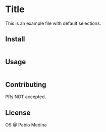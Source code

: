# Title

This is an example file with default selections.

## Install

```
```

## Usage

```
```

## Contributing

PRs NOT accepted.

## License

OS  @  Pablo Medina
